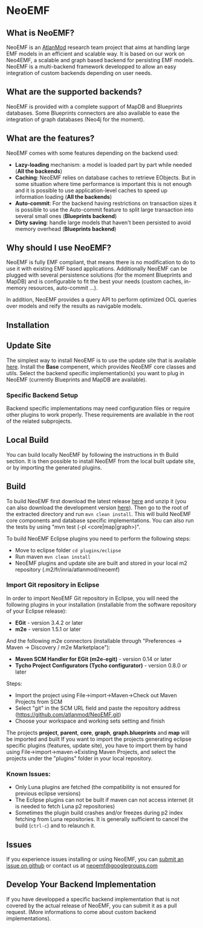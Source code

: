NeoEMF
======

## What is NeoEMF?

NeoEMF is an [AtlanMod](http://www.emn.fr/z-info/atlanmod/index.php/Main_Page) research team project that aims at handling large EMF models in an efficient and scalable way.
It is based on our work on Neo4EMF, a scalable and graph based backend for persisting EMF models.
NeoEMF is a multi-backend framework developped to allow an easy integration of custom backends depending on user needs.

## What are the supported backends?

NeoEMF is provided with a complete support of MapDB and Blueprints databases.
Some Blueprints connectors are also available to ease the integration of graph databases (Neo4j for the moment).

## What are the features?

NeoEMF comes with some features depending on the backend used:
 - __Lazy-loading__ mechanism: a model is loaded part by part while needed (**All the backends**)
 - __Caching__: NeoEMF relies on database caches to retrieve EObjects. But in some situation where time performance is important this is not enough and it is possible to use application-level caches to speed up 
information loading (**All the backends**)
 - __Auto-commit__: For the backend having restrictions on transaction sizes it is possible to use the Auto-commit feature to split large transaction into several small ones (**Blueprints backend**)
 - __Dirty saving__: handle large models that haven't been persisted to avoid memory overhead (**Blueprints backend**)

## Why should I use NeoEMF?

NeoEMF is fully EMF compliant, that means there is no modification to do to use it with existing EMF based applications.
Additionally NeoEMF can be plugged with several persistence solutions (for the moment Blueprints and MapDB) and is configurable to fit the best your needs (custom caches, in-memory resources,
auto-commit ...).

In addition, NeoEMF provides a query API to perform optimized OCL queries over models and reify the results as navigable models.

## Installation

## Update Site
The simplest way to install NeoEMF is to use the update site that is available [here](http://atlanmod.github.io/NeoEMF/).
Install the **Base** compenent, which provides NeoEMF core classes and utils.
Select the backend specific implementation(s) you want to plug in NeoEMF (currently Blueprints and MapDB are available).

### Specific Backend Setup
Backend specific implementations may need configuration files or require other plugins to work properly.
These requirements are available in the root of the related subprojects.

## Local Build
You can build locally NeoEMF by following the instructions in th Build section.
It is then possible to install NeoEMF from the local built update site, or by importing the generated plugins.

## Build
To build NeoEMF first download the latest release [here](https://github.com/atlanmod/NeoEMF/releases) and unzip it (you can also download the development version [here](https://github.com/atlanmod/NeoEMF/archive/master.zip)). Then go to the root of the extracted directory and run `mvn clean install`. This will build NeoEMF core components and database specific implementations. You can also run the tests by using "mvn test (-pl <core|map|graph>)".

To build NeoEMF Eclipse plugins you need to perform the following steps:
 - Move to eclipse folder `cd plugins/eclipse`
 - Run maven `mvn clean install`
 - NeoEMF plugins and update site are built and stored in your local m2 repository (.m2/fr/inria/atlanmod/neoemf)

### Import Git repository in Eclipse
In order to import NeoEMF Git repository in Eclipse, you will need the following plugins in your installation (installable from the software repository of your Eclipse release):
 - __EGit__ - version 3.4.2 or later
 - __m2e__ - version 1.5.1 or later

And the following m2e connectors (installable through "Preferences -> Maven -> Discovery / m2e Marketplace"):
 - __Maven SCM Handler for EGit (m2e-egit)__ - version 0.14 or later
 - __Tycho Project Configurators (Tycho configurator)__ - version 0.8.0 or later

Steps:
 - Import the project using File->import->Maven->Check out Maven Projects from SCM
 - Select "git" in the SCM URL field and paste the repository address (https://github.com/atlanmod/NeoEMF.git)
 - Choose your workspace and working sets setting and finish

The projects **project**, **parent**, **core**, **graph**, **graph.blueprints** and **map** will be imported and built
If you want to import the projects generating eclipse specific plugins (features, update site), you have to import them by
hand using File->import->maven->Existing Maven Projects, and select the projects under the "plugins" folder in your local repository.

### Known Issues:
 - Only Luna plugins are fetched (the compatibility is not ensured for previous eclipse versions)
 - The Eclipse plugins can not be built if maven can not access internet (it is needed to fetch Luna p2 repositories) 
 - Sometimes the plugin build crashes and/or freezes during p2 index fetching from Luna repositories. It is generally sufficient to cancel the build (`ctrl-c`) and to relaunch it.

## Issues
If you experience issues installing or using NeoEMF, you can [submit an issue on github](https://github.com/atlanmod/NeoEMF/issues) or contact us at neoemf@googlegroups.com

## Develop Your Backend Implementation
If you have developped a specific backend implementation that is not covered by the actual release of NeoEMF, you can submit it as a pull request.
(More informations to come about custom backend implementations).
 
